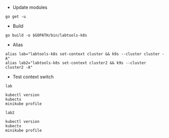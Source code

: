 
   * Update modules
```shell
go get -u
```

   * Build
```shell
go build -o $GOPATH/bin/labtools-k8s
```

   * Alias
```shell
alias lab="labtools-k8s set-context cluster && k9s --cluster cluster -A"
alias lab2="labtools-k8s set-context cluster2 && k9s --cluster cluster2 -A"
```

   * Test context switch
```shell
lab
```

```shell
kubectl version
kubectx
minikube profile
```

```shell
lab2
```

```shell
kubectl version
kubectx
minikube profile
```
